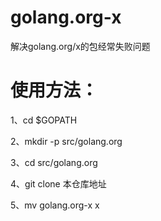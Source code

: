 # golang.org-x
解决golang.org/x的包经常失败问题

# 使用方法：
1、cd $GOPATH

2、mkdir -p src/golang.org

3、cd src/golang.org

4、git clone 本仓库地址

5、mv golang.org-x x
